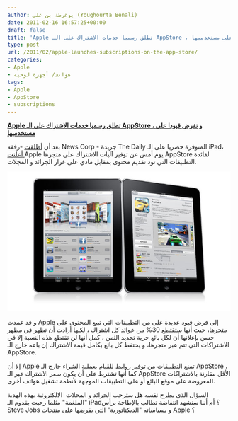 ```yaml
---
author: يوغرطة بن علي (Youghourta Benali)
date: 2011-02-16 16:57:25+00:00
draft: false
title: 'Apple تطلق رسميا خدمات الاشتراك على الـ AppStore ، و تفرض قيودا على مستخدميها '
type: post
url: /2011/02/apple-launches-subscriptions-on-the-app-store/
categories:
- Apple
- هواتف/ أجهزة لوحية
tags:
- Apple
- AppStore
- subscriptions
---
```


**[Apple تطلق رسميا خدمات الاشتراك على الـ AppStore ، و تفرض قيودا على مستخدميها](Apple,AppStore,subscriptions,,)**


بعد أن [أطلقت](https://www.it-scoop.com/2011/02/the-daily-ipad-newspaper/) -رفقة News Corp - جريدة The Daily المتوفرة حصريا على الـ iPad، [أعلنت ](http://www.apple.com/pr/library/2011/02/15appstore.html)Apple يوم أمس عن توفير آليات الاشتراك على متجرها AppStore لفائدة التطبيقات التي تود تقديم محتوى بمقابل مادي على غرار الجرائد و المجلات.

[![](apple-ipad.jpg)
](https://www.it-scoop.com/2011/02/apple-launches-subscriptions-on-the-app-store/)

و قد عمدت Apple إلى فرض قيود عديدة على من التطبيقات التي تبيع المحتوى على متجرها، حيث أنها ستقتطع 30% من عوائد كل اشتراك ، لكنها أرادت أن تظهر في مظهر حسن بإعلانها أن لكل بائع حرية تحديد الثمن ، كمل أنها لن تقتطع هذه النسبة إلا في الاشتراكات التي تتم عبر متجرها، و يحتفظ كل بائع بكامل قيمة الاشتراك إن باعه خارج الـ AppStore.

إلا أن Apple تمنع التطبيقات من توفير روابط للقيام بعملية الشراء خارج الـ AppStore ، كما أنها تشترط على أن يكون سعر الاشتراك عبر الـ AppStore الأقل مقارنة بالاشتراكات المعروضة على موقع البائع أو على التطبيقات الموجهة لأنظمة تشغيل هواتف أخرى.

السؤال الذي يطرح نفسه هل سترحب الجرائد و المجلات  الالكترونية بهذه الهدية "الملغمة" مثلما رحبت بقدوم الـ iPad؟ أم أننا سنشهد انتفاضة تطالب بالإطاحة برأس Steve Jobs و بسياساته "الديكتاتورية" التي يفرضها على منتجات Apple ؟
